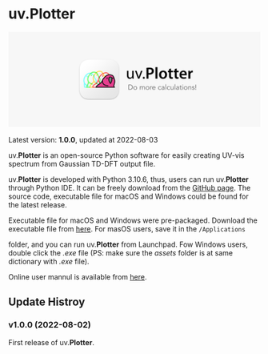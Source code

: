 # uv.Plotter
![](./assets/uvPlotter_wide.png)

Latest version: **1.0.0**, updated at 2022-08-03

uv.**Plotter** is an open-source Python software for easily creating UV-vis spectrum from
Gaussian TD-DFT output file.

uv.**Plotter** is developed with Python 3.10.6, thus, users can run uv.**Plotter** through Python IDE. 
It can be freely download from the [GitHub page](https://github.com/wongzit/uvPlotter). The source code, 
executable file for macOS and Windows could be found for the latest release.

Executable file for macOS and Windows were pre-packaged. Download the executable file from [here](https://drive.google.com/drive/folders/1R4a3_g4UJeRxrL_nqazdxVGyOfrwSXdE?usp=sharing). For masOS users, save it in the `/Applications` 

folder, and you can run uv.**Plotter** from Launchpad. Fow Windows users, double click the *.exe* file (PS: make sure the *assets* folder 
is at same dictionary with *.exe* file).

Online user mannul is available from [here](https://wongzit.github.io/program/uvplotter/).

## Update Histroy
### v1.0.0 (2022-08-02)
First release of uv.**Plotter**.
